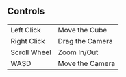 ## Controls

| | |
|-|-|
| Left Click   | Move the Cube   |
| Right Click  | Drag the Camera |
| Scroll Wheel | Zoom In/Out     |
| WASD         | Move the Camera |
